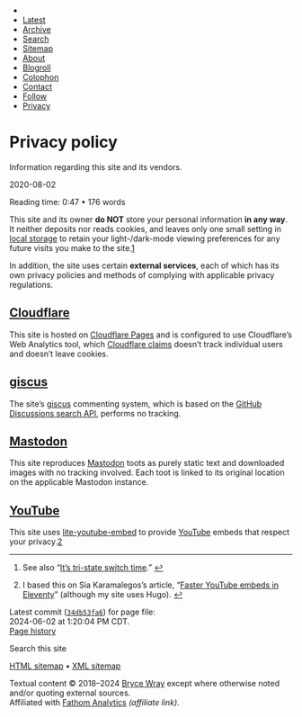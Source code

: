 * [](https://www.brycewray.com/ "Home page")
* [Latest](https://www.brycewray.com/posts/2024/10/eleventy-3-0-debuts/ "The most recently added post on the site")
* [Archive](https://www.brycewray.com/posts/ "Archive")
* [Search](https://www.brycewray.com/search/ "Site search")
* [Sitemap](https://www.brycewray.com/sitemap/ "Sitemap")
* [About](https://www.brycewray.com/about/ "About me")
* [Blogroll](https://www.brycewray.com/blogroll/ "Blogroll")
* [Colophon](https://www.brycewray.com/colophon/ "Colophon")
* [Contact](https://www.brycewray.com/contact/ "Contact info")
* [Follow](https://www.brycewray.com/follow/ "Follow info")
* [Privacy](https://www.brycewray.com/privacy/ "Privacy policy")

  

Privacy policy
==============

Information regarding this site and its vendors.

2020-08-02

Reading time: 0:47 • 176 words

This site and its owner **do NOT** store your personal information **in any way**. It neither deposits nor reads cookies, and leaves only one small setting in [local storage](https://developer.mozilla.org/en-US/docs/Web/API/Window/localStorage) to retain your light-/dark-mode viewing preferences for any future visits you make to the site.[1](#fn:1)

In addition, the site uses certain **external services**, each of which has its own privacy policies and methods of complying with applicable privacy regulations.

[Cloudflare](#cloudflare)
-------------------------

This site is hosted on [Cloudflare Pages](https://pages.cloudflare.com/) and is configured to use Cloudflare’s Web Analytics tool, which [Cloudflare claims](https://blog.cloudflare.com/privacy-first-web-analytics/) doesn’t track individual users and doesn’t leave cookies.

[giscus](#giscus)
-----------------

The site’s [giscus](https://giscus.app/) commenting system, which is based on the [GitHub Discussions search API](https://docs.github.com/en/graphql/guides/using-the-graphql-api-for-discussions#search), performs no tracking.

[Mastodon](#mastodon)
---------------------

This site reproduces [Mastodon](https://join.mastodon.org/) toots as purely static text and downloaded images with no tracking involved. Each toot is linked to its original location on the applicable Mastodon instance.

[YouTube](#youtube)
-------------------

This site uses [lite-youtube-embed](https://github.com/paulirish/lite-youtube-embed) to provide [YouTube](https://youtube.com/) embeds that respect your privacy.[2](#fn:2)

* * *

1. See also “[It’s tri-state switch time](https://www.brycewray.com/posts/2024/01/its-tri-state-switch-time/).” [↩︎](#fnref:1)
    
2. I based this on Sia Karamalegos’s article, “[Faster YouTube embeds in Eleventy](https://sia.codes/posts/lite-youtube-embed-eleventy/)” (although my site uses Hugo). [↩︎](#fnref:2)
    

Latest commit ([`34db53fa6`](https://github.com/brycewray/hugo-site/commit/34db53fa65fc64b2d8858f74a7f6ca383b018d65 "Latest commit for this page")) for page file:  
2024-06-02 at 1:20:04 PM CDT.  
[Page history](https://github.com/brycewray/hugo-site/commits/main/content/privacy/index.md "This page’s commit history")

Search this site

[](https://github.com/brycewray "GitHub")[](https://fosstodon.org/@BryceWrayTX "Mastodon")[](https://bsky.app/profile/brycewray.com "Bluesky")[](https://www.brycewray.com/index.xml "RSS/Atom feed")[](https://www.brycewray.com/index.json "JSON feed")

[HTML sitemap](https://www.brycewray.com/sitemap/) • [XML sitemap](https://www.brycewray.com/sitemap.xml)

Textual content © 2018–2024 [Bryce Wray](https://www.brycewray.com/) except where otherwise noted and/or quoting external sources.  
Affiliated with [Fathom Analytics](https://usefathom.com/ref/ZKHYWX) _(affiliate link)_.